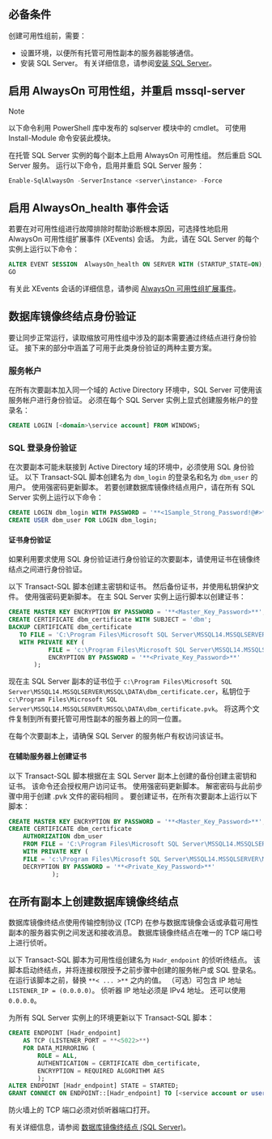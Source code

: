 ## <a name="prerequisites"></a>必备条件

创建可用性组前，需要：

- 设置环境，以便所有托管可用性副本的服务器能够通信。
- 安装 SQL Server。 有关详细信息，请参阅[安装 SQL Server](../database-engine/install-windows/install-sql-server.md)。

## <a name="enable-always-on-availability-groups-and-restart-mssql-server"></a>启用 AlwaysOn 可用性组，并重启 mssql-server

>[!NOTE]
>以下命令利用 PowerShell 库中发布的 sqlserver 模块中的 cmdlet。 可使用 Install-Module 命令安装此模块。

在托管 SQL Server 实例的每个副本上启用 AlwaysOn 可用性组。 然后重启 SQL Server 服务。 运行以下命令，启用并重启 SQL Server 服务：

```powershell
Enable-SqlAlwaysOn -ServerInstance <server\instance> -Force
```

## <a name="enable-an-alwayson_health-event-session"></a>启用 AlwaysOn_health 事件会话

 若要在对可用性组进行故障排除时帮助诊断根本原因，可选择性地启用 AlwaysOn 可用性组扩展事件 (XEvents) 会话。 为此，请在 SQL Server 的每个实例上运行以下命令：

```sql
ALTER EVENT SESSION  AlwaysOn_health ON SERVER WITH (STARTUP_STATE=ON);
GO
```

有关此 XEvents 会话的详细信息，请参阅 [AlwaysOn 可用性组扩展事件](../database-engine/availability-groups/windows/always-on-extended-events.md)。

## <a name="database-mirroring-endpoint-authentication"></a>数据库镜像终结点身份验证

要让同步正常运行，读取缩放可用性组中涉及的副本需要通过终结点进行身份验证。 接下来的部分中涵盖了可用于此类身份验证的两种主要方案。

### <a name="service-account"></a>服务帐户

在所有次要副本加入同一个域的 Active Directory 环境中，SQL Server 可使用该服务帐户进行身份验证。 必须在每个 SQL Server 实例上显式创建服务帐户的登录名：

```sql
CREATE LOGIN [<domain>\service account] FROM WINDOWS;
```

### <a name="sql-login-authentication"></a>SQL 登录身份验证

在次要副本可能未联接到 Active Directory 域的环境中，必须使用 SQL 身份验证。 以下 Transact-SQL 脚本创建名为 `dbm_login` 的登录名和名为 `dbm_user` 的用户。 使用强密码更新脚本。 若要创建数据库镜像终结点用户，请在所有 SQL Server 实例上运行以下命令：

```sql
CREATE LOGIN dbm_login WITH PASSWORD = '**<1Sample_Strong_Password!@#>**';
CREATE USER dbm_user FOR LOGIN dbm_login;
```

#### <a name="certificate-authentication"></a>证书身份验证

如果利用要求使用 SQL 身份验证进行身份验证的次要副本，请使用证书在镜像终结点之间进行身份验证。

以下 Transact-SQL 脚本创建主密钥和证书。 然后备份证书，并使用私钥保护文件。 使用强密码更新脚本。 在主 SQL Server 实例上运行脚本以创建证书：

```sql
CREATE MASTER KEY ENCRYPTION BY PASSWORD = '**<Master_Key_Password>**';
CREATE CERTIFICATE dbm_certificate WITH SUBJECT = 'dbm';
BACKUP CERTIFICATE dbm_certificate
   TO FILE = 'C:\Program Files\Microsoft SQL Server\MSSQL14.MSSQLSERVER\MSSQL\DATA\dbm_certificate.cer'
   WITH PRIVATE KEY (
           FILE = 'c:\Program Files\Microsoft SQL Server\MSSQL14.MSSQLSERVER\MSSQL\DATA\dbm_certificate.pvk',
           ENCRYPTION BY PASSWORD = '**<Private_Key_Password>**'
       );
```

现在主 SQL Server 副本的证书位于 `c:\Program Files\Microsoft SQL Server\MSSQL14.MSSQLSERVER\MSSQL\DATA\dbm_certificate.cer`，私钥位于 `c:\Program Files\Microsoft SQL Server\MSSQL14.MSSQLSERVER\MSSQL\DATA\dbm_certificate.pvk`。 将这两个文件复制到所有要托管可用性副本的服务器上的同一位置。

在每个次要副本上，请确保 SQL Server 的服务帐户有权访问该证书。

#### <a name="create-the-certificate-on-secondary-servers"></a>在辅助服务器上创建证书

以下 Transact-SQL 脚本根据在主 SQL Server 副本上创建的备份创建主密钥和证书。 该命令还会授权用户访问证书。 使用强密码更新脚本。 解密密码与此前步骤中用于创建 .pvk 文件的密码相同  。 要创建证书，在所有次要副本上运行以下脚本：

```sql
CREATE MASTER KEY ENCRYPTION BY PASSWORD = '**<Master_Key_Password>**';
CREATE CERTIFICATE dbm_certificate
    AUTHORIZATION dbm_user
    FROM FILE = 'C:\Program Files\Microsoft SQL Server\MSSQL14.MSSQLSERVER\MSSQL\DATA\dbm_certificate.cer'
    WITH PRIVATE KEY (
    FILE = 'c:\Program Files\Microsoft SQL Server\MSSQL14.MSSQLSERVER\MSSQL\DATA\dbm_certificate.pvk',
    DECRYPTION BY PASSWORD = '**<Private_Key_Password>**'
            );
```

## <a name="create-database-mirroring-endpoints-on-all-replicas"></a>在所有副本上创建数据库镜像终结点

数据库镜像终结点使用传输控制协议 (TCP) 在参与数据库镜像会话或承载可用性副本的服务器实例之间发送和接收消息。 数据库镜像终结点在唯一的 TCP 端口号上进行侦听。

以下 Transact-SQL 脚本为可用性组创建名为 `Hadr_endpoint` 的侦听终结点。 该脚本启动终结点，并将连接权限授予之前步骤中创建的服务帐户或 SQL 登录名。 在运行该脚本之前，替换 `**< ... >**` 之内的值。 （可选）可包含 IP 地址 `LISTENER_IP = (0.0.0.0)`。 侦听器 IP 地址必须是 IPv4 地址。 还可以使用 `0.0.0.0`。

为所有 SQL Server 实例上的环境更新以下 Transact-SQL 脚本：

```SQL
CREATE ENDPOINT [Hadr_endpoint]
    AS TCP (LISTENER_PORT = **<5022>**)
    FOR DATA_MIRRORING (
        ROLE = ALL,
        AUTHENTICATION = CERTIFICATE dbm_certificate,
        ENCRYPTION = REQUIRED ALGORITHM AES
        );
ALTER ENDPOINT [Hadr_endpoint] STATE = STARTED;
GRANT CONNECT ON ENDPOINT::[Hadr_endpoint] TO [<service account or user>];
```

防火墙上的 TCP 端口必须对侦听器端口打开。

有关详细信息，请参阅 [数据库镜像终结点 (SQL Server)](../database-engine/database-mirroring/the-database-mirroring-endpoint-sql-server.md)。
